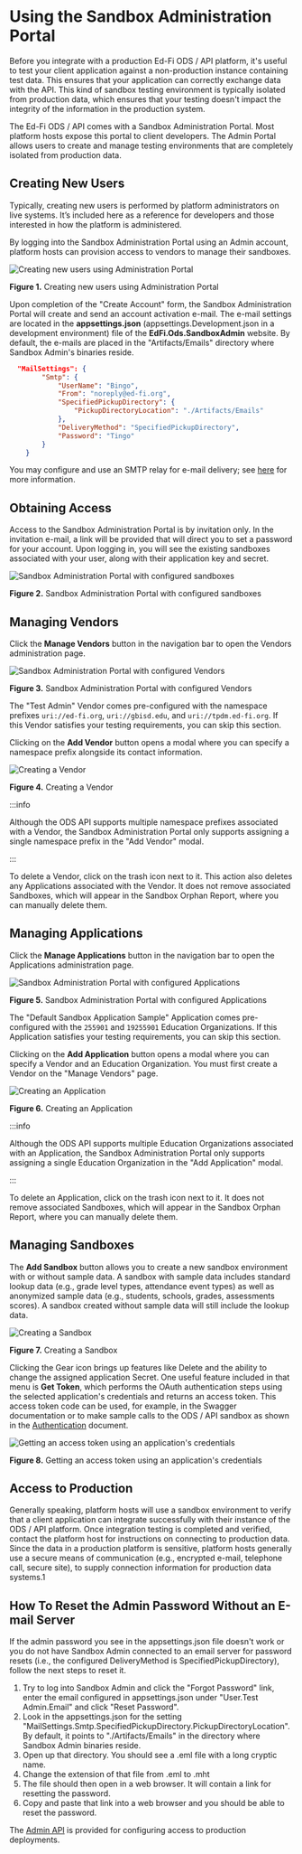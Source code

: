 # Using the Sandbox Administration Portal

Before you integrate with a production Ed-Fi ODS / API platform, it's useful to
test your client application against a non-production instance containing test
data. This ensures that your application can correctly exchange data with the
API. This kind of sandbox testing environment is typically isolated from
production data, which ensures that your testing doesn't impact the integrity of
the information in the production system.

The Ed-Fi ODS / API comes with a Sandbox Administration Portal. Most platform
hosts expose this portal to client developers. The Admin Portal allows users to
create and manage testing environments that are completely isolated from
production data.

## Creating New Users

Typically, creating new users is performed by platform administrators on live
systems. It’s included here as a reference for developers and those interested
in how the platform is administered.

By logging into the Sandbox Administration Portal using an Admin account,
platform hosts can provision access to vendors to manage their sandboxes.

![Creating new users using Administration Portal](/img/reference/ods-api/Screenshot%202024-06-03%20133635.png)

**Figure 1.** Creating new users using Administration Portal

Upon completion of the "Create Account" form, the Sandbox Administration Portal
will create and send an account activation e-mail. The e-mail settings are
located in the **appsettings.json** (appsettings.Development.json in a
development environment) file of the **EdFi.Ods.SandboxAdmin** website. By
default, the e-mails are placed in the "Artifacts/Emails" directory where
Sandbox Admin's binaries reside.

```json
  "MailSettings": {
        "Smtp": {
            "UserName": "Bingo",
            "From": "noreply@ed-fi.org",
            "SpecifiedPickupDirectory": {
                "PickupDirectoryLocation": "./Artifacts/Emails"
            },
            "DeliveryMethod": "SpecifiedPickupDirectory",
            "Password": "Tingo"
        }
    }
```

You may configure and use an SMTP relay for e-mail delivery;
see [here](https://docs.microsoft.com/en-us/dotnet/framework/configure-apps/file-schema/network/mailsettings-element-network-settings) for
more information.

## Obtaining Access

Access to the Sandbox Administration Portal is by invitation only. In the
invitation e-mail, a link will be provided that will direct you to set a
password for your account. Upon logging in, you will see the existing sandboxes
associated with your user, along with their application key and secret.

![Sandbox Administration Portal with configured sandboxes](/img/reference/ods-api/Screenshot%202024-06-03%20133801.png)

**Figure 2.** Sandbox Administration Portal with configured sandboxes

## Managing Vendors

Click the **Manage Vendors** button in the navigation bar to open the Vendors
administration page.

![Sandbox Administration Portal with configured Vendors](/img/reference/ods-api/Screenshot%202024-06-03%20134000.png)

**Figure 3.** Sandbox Administration Portal with configured Vendors

The "Test Admin" Vendor comes pre-configured with the namespace prefixes
`uri://ed-fi.org`, `uri://gbisd.edu`, and `uri://tpdm.ed-fi.org`. If this Vendor
satisfies your testing requirements, you can skip this section.

Clicking on the **Add Vendor** button opens a modal where you can specify a
namespace prefix alongside its contact information.

![Creating a Vendor](/img/reference/ods-api/Screenshot%202024-06-03%20134200.png)

**Figure 4.** Creating a Vendor

:::info

Although the ODS API supports multiple namespace prefixes associated with a
Vendor, the Sandbox Administration Portal only supports assigning a single
namespace prefix in the "Add Vendor" modal.

:::

To delete a Vendor, click on the trash icon next to it. This action also deletes
any Applications associated with the Vendor. It does not remove associated
Sandboxes, which will appear in the Sandbox Orphan Report, where you can
manually delete them.

## Managing Applications

Click the **Manage Applications** button in the navigation bar to open the
Applications administration page.

![Sandbox Administration Portal with configured Applications](/img/reference/ods-api/Screenshot%202024-06-03%20134453.png)

**Figure 5.** Sandbox Administration Portal with configured Applications

The "Default Sandbox Application Sample" Application comes pre-configured with
the `255901` and `19255901` Education Organizations. If this Application
satisfies your testing requirements, you can skip this section.

Clicking on the **Add Application** button opens a modal where you can specify a
Vendor and an Education Organization. You must first create a Vendor on the
"Manage Vendors" page.

![Creating an Application](/img/reference/ods-api/Screenshot%202024-06-03%20134612.png)

**Figure 6.** Creating an Application

:::info

Although the ODS API supports multiple Education Organizations associated with
an Application, the Sandbox Administration Portal only supports assigning a
single Education Organization in the "Add Application" modal.

:::

To delete an Application, click on the trash icon next to it. It does not remove
associated Sandboxes, which will appear in the Sandbox Orphan Report, where you
can manually delete them.

## Managing Sandboxes

The **Add Sandbox** button allows you to create a new sandbox environment with
or without sample data. A sandbox with sample data includes standard lookup data
(e.g., grade level types, attendance event types) as well as anonymized sample
data (e.g., students, schools, grades, assessments scores). A sandbox created
without sample data will still include the lookup data.

![Creating a Sandbox](/img/reference/ods-api/Screenshot%202024-06-03%20134724.png)

**Figure 7.** Creating a Sandbox

Clicking the Gear icon brings up features like Delete and the ability to change
the assigned application Secret. One useful feature included in that menu
is **Get Token**, which performs the OAuth authentication steps using the
selected application's credentials and returns an access token. This access
token code can be used, for example, in the Swagger documentation or to make
sample calls to the ODS / API sandbox as shown in the
[Authentication](./authentication.md) document.

![Getting an access token using an application's credentials](/img/reference/ods-api/Screenshot%202024-06-03%20134944.png)

**Figure 8.** Getting an access token using an application's credentials

## Access to Production

Generally speaking, platform hosts will use a sandbox environment to verify that
a client application can integrate successfully with their instance of the ODS /
API platform. Once integration testing is completed and verified, contact the
platform host for instructions on connecting to production data. Since the data
in a production platform is sensitive, platform hosts generally use a secure
means of communication (e.g., encrypted e-mail, telephone call, secure site), to
supply connection information for production data systems.1

## How To Reset the Admin Password Without an E-mail Server

If the admin password you see in the appsettings.json file doesn't work or you
do not have Sandbox Admin connected to an email server for password resets
(i.e., the configured DeliveryMethod is SpecifiedPickupDirectory), follow the
next steps to reset it.

1. Try to log into Sandbox Admin and click the "Forgot Password" link, enter
    the email configured in appsettings.json under "User.Test Admin.Email" and
    click "Reset Password".
2. Look in the appsettings.json for the setting
    "MailSettings.Smtp.SpecifiedPickupDirectory.PickupDirectoryLocation". By
    default, it points to "./Artifacts/Emails" in the directory where Sandbox
    Admin binaries reside.
3. Open up that directory. You should see a .eml file with a long cryptic name.
4. Change the extension of that file from .eml to .mht
5. The file should then open in a web browser. It will contain a link for
    resetting the password.
6. Copy and paste that link into a web browser and you should be able to reset
    the password.

The [Admin API](https://edfi.atlassian.net/wiki/spaces/ADMINAPI/overview) is
provided for configuring access to production deployments.
